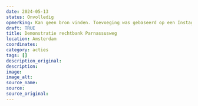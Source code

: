 ```yaml
---
date: 2024-05-13
status: Onvolledig
opmerking: Kan geen bron vinden. Toevoeging was gebaseerd op een Instagram-aankondiging.
draft: TRUE
title: Demonstratie rechtbank Parnassusweg
location: Amsterdam
coordinates: 
category: acties
tags: []
description_original: 
description: 
image: 
image_alt: 
source_name: 
source: 
source_original: 
---
```

